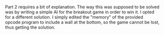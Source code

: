 Part 2 requires a bit of explanation. The way this was supposed to be solved was by writing a simple AI for the breakout game in order to win it. I opted for a different solution. I simply edited the "memory" of the provided opcode program to include a wall at the bottom, so the game cannot be lost, thus getting the solution.
